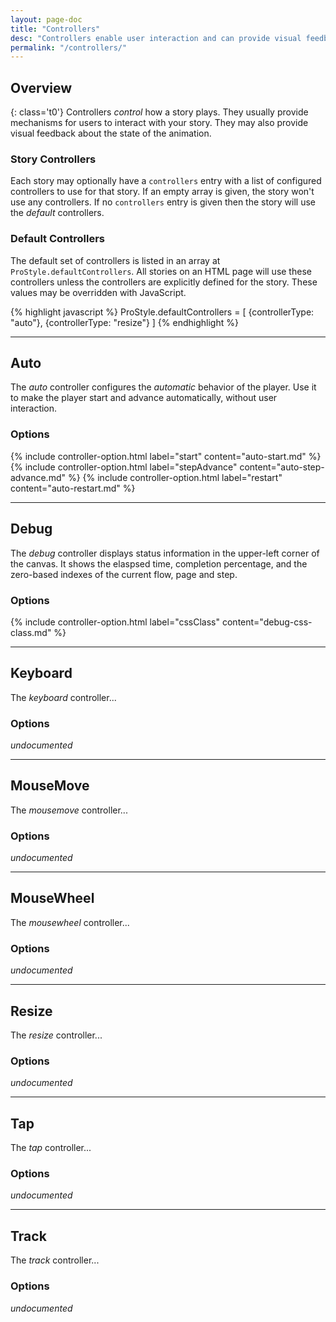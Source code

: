 ```yaml
---
layout: page-doc
title: "Controllers"
desc: "Controllers enable user interaction and can provide visual feedback of the state of the player."
permalink: "/controllers/"
---
```


## Overview
{: class='t0'}
Controllers _control_ how a story plays. They usually provide mechanisms for users to interact with your story.  They may also provide visual feedback about the state of the animation.

### Story Controllers

Each story may optionally have a <code>controllers</code> entry with a list of configured controllers to use for that story. If an empty array is given, the story won't use any controllers. If no <code>controllers</code> entry is given then the story will use the _default_ controllers.

### Default Controllers

The default set of controllers is listed in an array at <code>ProStyle.defaultControllers</code>. All stories on an HTML page will use these controllers unless the controllers are explicitly defined for the story. These values may be overridden with JavaScript.

{% highlight javascript %}
ProStyle.defaultControllers = [
	{controllerType: "auto"},
	{controllerType: "resize"}
]
{% endhighlight %}



<hr class="t60 b60">



## Auto
The _auto_ controller configures the _automatic_ behavior of the player. Use it to make the player start and advance automatically, without user interaction.

### Options
{% include controller-option.html label="start" content="auto-start.md" %}
{% include controller-option.html label="stepAdvance" content="auto-step-advance.md" %}
{% include controller-option.html label="restart" content="auto-restart.md" %}



<hr class="t60 b60">



## Debug
The _debug_ controller displays status information in the upper-left corner of the canvas.  It shows the elaspsed time, completion percentage, and the zero-based indexes of the current flow, page and step. 

### Options
{% include controller-option.html label="cssClass" content="debug-css-class.md" %}



<hr class="t60 b60">




## Keyboard
The _keyboard_ controller...

### Options
_undocumented_



<hr class="t60 b60">




## MouseMove
The _mousemove_ controller...

### Options
_undocumented_



<hr class="t60 b60">




## MouseWheel
The _mousewheel_ controller...

### Options
_undocumented_



<hr class="t60 b60">




## Resize
The _resize_ controller...

### Options
_undocumented_



<hr class="t60 b60">




## Tap
The _tap_ controller...

### Options
_undocumented_



<hr class="t60 b60">




## Track
The _track_ controller...

### Options
_undocumented_